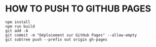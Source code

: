 # HOW TO PUSH TO GITHUB PAGES
```
npm install
npm run build
git add -A
git commit -m "Déploiement sur GitHub Pages" --allow-empty
git subtree push --prefix out origin gh-pages
```
